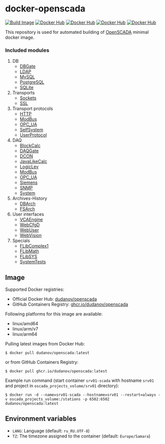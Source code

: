 # docker-openscada

[![Build Image](https://github.com/dudanov/docker-openscada/actions/workflows/build.yml/badge.svg)](https://github.com/dudanov/docker-openscada/actions/workflows/build.yml)
[![Docker Hub](https://ghcr-badge.egpl.dev/dudanov/openscada/size?label=Image%20Size&color=dodgerblue)](https://github.com/users/dudanov/packages/container/package/openscada)
[![Docker Hub](https://ghcr-badge.egpl.dev/dudanov/openscada/latest_tag?trim=major&label=GitHub%20Version&color=dodgerblue)](https://github.com/users/dudanov/packages/container/package/openscada)
[![Docker Hub](https://img.shields.io/docker/v/dudanov/openscada?label=Docker%20Hub%20Version&color=dodgerblue)](https://hub.docker.com/r/dudanov/openscada)
[![Docker Hub](https://img.shields.io/docker/stars/dudanov/openscada?label=Docker%20Hub%20Stars&color=dodgerblue)](https://hub.docker.com/r/dudanov/openscada)

This repository is used for automated building of [OpenSCADA](http://oscada.org) minimal docker image.

### Included modules

1. DB
   * [DBGate](http://oscada.org/wiki/Special:MyLanguage/Modules/DBGate)
   * [LDAP](http://oscada.org/wiki/Special:MyLanguage/Modules/LDAP)
   * [MySQL](http://oscada.org/wiki/Special:MyLanguage/Modules/MySQL)
   * [PostgreSQL](http://oscada.org/wiki/Special:MyLanguage/Modules/PostgreSQL)
   * [SQLite](http://oscada.org/wiki/Special:MyLanguage/Modules/SQLite)
2. Transports
   * [Sockets](http://oscada.org/wiki/Special:MyLanguage/Modules/Sockets)
   * [SSL](http://oscada.org/wiki/Special:MyLanguage/Modules/SSL)
3. Transport protocols
   * [HTTP](http://oscada.org/wiki/Special:MyLanguage/Modules/HTTP)
   * [ModBus](http://oscada.org/wiki/Special:MyLanguage/Modules/ModBus)
   * [OPC_UA](http://oscada.org/wiki/Special:MyLanguage/Modules/OPC_UA)
   * [SelfSystem](http://oscada.org/wiki/Special:MyLanguage/Modules/SelfSystem)
   * [UserProtocol](http://oscada.org/wiki/Special:MyLanguage/Modules/UserProtocol)
4. DAQ
   * [BlockCalc](http://oscada.org/wiki/Special:MyLanguage/Modules/BlockCalc)
   * [DAQGate](http://oscada.org/wiki/Special:MyLanguage/Modules/DAQGate)
   * [DCON](http://oscada.org/wiki/Special:MyLanguage/Modules/DCON)
   * [JavaLikeCalc](http://oscada.org/wiki/Special:MyLanguage/Modules/JavaLikeCalc)
   * [LogicLev](http://oscada.org/wiki/Special:MyLanguage/Modules/LogicLev)
   * [ModBus](http://oscada.org/wiki/Special:MyLanguage/Modules/ModBus)
   * [OPC_UA](http://oscada.org/wiki/Special:MyLanguage/Modules/OPC_UA)
   * [Siemens](http://oscada.org/wiki/Special:MyLanguage/Modules/Siemens)
   * [SNMP](http://oscada.org/wiki/Special:MyLanguage/Modules/SNMP)
   * [System](http://oscada.org/wiki/Special:MyLanguage/Modules/System)
5. Archives-History
   * [DBArch](http://oscada.org/wiki/Special:MyLanguage/Modules/DBArch)
   * [FSArch](http://oscada.org/wiki/Special:MyLanguage/Modules/FSArch)
6. User interfaces
   * [VCAEngine](http://oscada.org/wiki/Special:MyLanguage/Modules/VCAEngine)
   * [WebCfgD](http://oscada.org/wiki/Special:MyLanguage/Modules/WebCfgD)
   * [WebUser](http://oscada.org/wiki/Special:MyLanguage/Modules/WebUser)
   * [WebVision](http://oscada.org/wiki/Special:MyLanguage/Modules/WebVision)
7. Specials
   * [FLibComplex1](http://oscada.org/wiki/Special:MyLanguage/Modules/FLibComplex1)
   * [FLibMath](http://oscada.org/wiki/Special:MyLanguage/Modules/FLibMath)
   * [FLibSYS](http://oscada.org/wiki/Special:MyLanguage/Modules/FLibSYS)
   * [SystemTests](http://oscada.org/wiki/Special:MyLanguage/Modules/SystemTests)

## Image

Supported Docker registries:
- Official Docker Hub: [dudanov/openscada](https://hub.docker.com/r/dudanov/openscada)
- GitHub Containers Registry: [ghcr.io/dudanov/openscada](https://github.com/users/dudanov/packages/container/package/openscada)

Following platforms for this image are available:
- linux/amd64
- linux/arm/v7
- linux/arm64

Pulling latest images from Docker Hub:
```console
$ docker pull dudanov/openscada:latest
```
or from GitHub Containers Registry:
```console
$ docker pull ghcr.io/dudanov/openscada:latest
```

Example run command (start container `srv01-scada` with hostname `srv01` and project in `oscada_projects_volume/srv01` directory):
```console
$ docker run -d --name=srv01-scada --hostname=srv01 --restart=always -v oscada_projects_volume:/stations -p 6502:6502 dudanov/openscada:latest
```

## Environment variables

* `LANG`: Language (default: `ru_RU.UTF-8`)
* `TZ`: The timezone assigned to the container (default: `Europe/Samara`)
